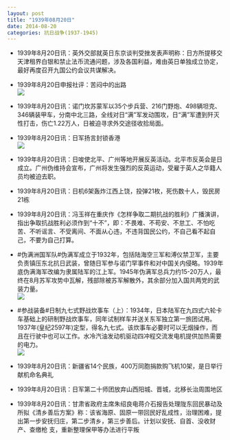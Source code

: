 ```yaml
---
layout: post
title: "1939年08月20日"
date: 2014-08-20
categories: 抗日战争(1937-1945)
---
```


<meta name="referrer" content="no-referrer" />

- 1939年8月20日讯：英外交部就英日东京谈判受挫发表声明称：日方所提移交天津租界白银和禁止法币流通问题，涉及各国利益，难由英日单独成立协定，最好再度召开九国公约会议共谋解决。 

- 1939年8月20日申报社评：苦闷中的出路 <br/><img src="https://ww1.sinaimg.cn/large/aca367d8jw1ejjf0ud8ezj20uy0yoqsm.jpg" />

- 1939年8月20日讯：诺门坎苏蒙军以35个步兵营、216门野炮、498辆坦克、346辆装甲车，分南中北三路，全线对日“满”军发动围攻，日“满”军遭到歼灭性打击，伤亡1.22万人，日被迫寻求外交途径收拾局面。 

- 1939年8月20日讯：日军扬言封锁香港 <br/><img src="https://ww3.sinaimg.cn/large/aca367d8jw1ejjdaf5nj8j209e0y0gsw.jpg" />

- 1939年8月20日讯：日唆使北平、广州等地开展反英活动。北平市反英会是日成立。广州伪维持会宣布，广州将发生强烈的反英运动，受雇于英人之华籍人员均被迫去职。 

- 1939年8月20日讯：日机6架轰炸江西上饶，投弹21枚，死伤数十人，毁民房21栋 

- 1939年8月20日讯：冯玉祥在重庆作《怎样争取二期抗战的胜利》广播演讲，指出争取抗战胜利必须作到“十不”，即：不畏难、不苟安、不怠工、不怕吃苦、不听谣言、不受离间、不面从心违，不违背国民公约，不自己看不起自己，不要为自己打算。 

- #伪满洲国军队#伪满军成立于1932年，包括陆海空三军和溥仪禁卫军，主要负责镇压东北抗日武装，曾随日军参与诺门罕事件和对中国关内侵略。1939年底伪满海军改编为隶属陆军的江上军。1945年伪满军总兵力约15-20万人，最终在8月苏军攻势中瓦解，残部除被苏军解散外，其余部分加入国共两党的武装力量。 <br/><img src="https://ww3.sinaimg.cn/large/aca367d8jw1ejix4fx5d5j20ay0jpgp5.jpg" />

- #参战装备#日制九七式野战炊事车（上）：1934年，日本陆军在九四式六轮卡车基础上的研制野战炊事车，同年试制样车并送关东军独立第一旅团试用。1937年(皇纪2597年)定型，得名九七式。该炊事车必要时可以无烟操作，而且在行驶中也可以工作。水冷汽油发动机驱动四冲程交流发电机提供加热需要的电力。 <br/><img src="https://ww3.sinaimg.cn/large/aca367d8jw1ejive5ufc6j20g20ljgqh.jpg" />

- 1939年8月20日讯：新疆省14个民族，400万同胞捐款购飞机10架，是日举行献机命名典礼 

- 1939年8月20日讯：日军第二十师团放弃山西阳城、晋城，北移长治周围地区 

- 1939年8月20日讯：甘肃省政府主席朱绍良电蒋介石报告处理陇东回民暴动及所拟《清乡善后方案》称：该省海原、固原一带回民好乱成性，治理困难，提出第一步安抚归庄，第二步清乡，第三步善后。计划以安抚、自首、没收财产、查缴枪 支，重新整理保甲等办法进行平叛 

